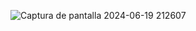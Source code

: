 ![Captura de pantalla 2024-06-19 212607](https://github.com/mathiasorr/Inscripcion_usuarios/assets/170960058/1392af82-a36e-4826-9f66-d2e3e6a73ee7)
